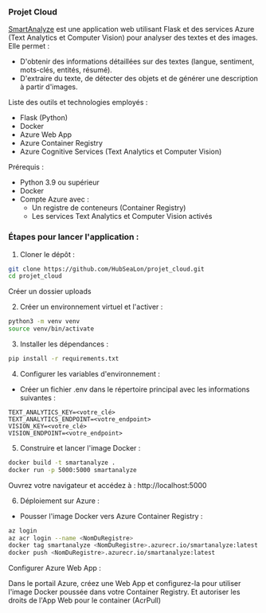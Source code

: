 ### Projet Cloud 

[SmartAnalyze](https://smartanalyze-fmdcgrf9dwdzfver.francecentral-01.azurewebsites.net/) est une application web utilisant Flask et des services Azure (Text Analytics et Computer Vision) pour analyser des textes et des images. Elle permet :
- D'obtenir des informations détaillées sur des textes (langue, sentiment, mots-clés, entités, résumé).
- D'extraire du texte, de détecter des objets et de générer une description à partir d'images.

Liste des outils et technologies employés : 
- Flask (Python)
- Docker
- Azure Web App
- Azure Container Registry
- Azure Cognitive Services (Text Analytics et Computer Vision)

Prérequis :
- Python 3.9 ou supérieur
- Docker
- Compte Azure avec :
  - Un registre de conteneurs (Container Registry)
  - Les services Text Analytics et Computer Vision activés

### Étapes pour lancer l'application :

1. Cloner le dépôt :

```bash
git clone https://github.com/HubSeaLon/projet_cloud.git
cd projet_cloud
```
Créer un dossier uploads 

2. Créer un environnement virtuel et l'activer :

```bash
python3 -m venv venv
source venv/bin/activate
```
3. Installer les dépendances :
```bash
pip install -r requirements.txt
```

4. Configurer les variables d'environnement :
- Créer un fichier .env dans le répertoire principal avec les informations suivantes :
``` .env
TEXT_ANALYTICS_KEY=<votre_clé>
TEXT_ANALYTICS_ENDPOINT=<votre_endpoint>
VISION_KEY=<votre_clé>
VISION_ENDPOINT=<votre_endpoint>
```

5. Construire et lancer l'image Docker :

```bash
docker build -t smartanalyze .
docker run -p 5000:5000 smartanalyze
```
Ouvrez votre navigateur et accédez à : http://localhost:5000

6. Déploiement sur Azure :

- Pousser l'image Docker vers Azure Container Registry :

```bash
az login
az acr login --name <NomDuRegistre>
docker tag smartanalyze <NomDuRegistre>.azurecr.io/smartanalyze:latest
docker push <NomDuRegistre>.azurecr.io/smartanalyze:latest
```
Configurer Azure Web App :

Dans le portail Azure, créez une Web App et configurez-la pour utiliser l'image Docker poussée dans votre Container Registry. Et autoriser les droits de l'App Web pour le container (AcrPull) 



